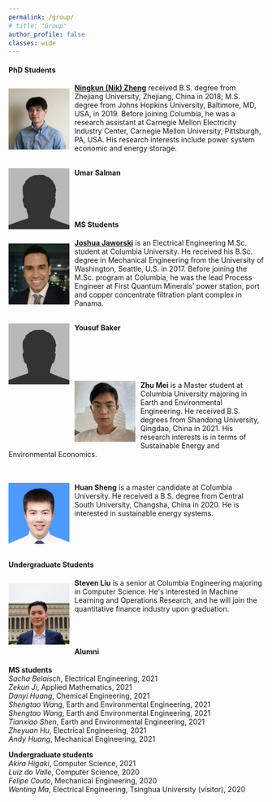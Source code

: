```yaml
---
permalink: /group/
# title: "Group"
author_profile: false
classes: wide
---
```


#### PhD Students

<img style="float: left;  margin-top: 10px;
  margin-bottom: 10px;
  margin-right: 10px;
  margin-left: 0px;" src="/assets/images/nik.jpeg" width="120px" >

[**Ningkun (Nik) Zheng**](https://www.linkedin.com/in/ningkun-zheng-377865168/) received B.S. degree from Zhejiang University, Zhejiang, China in 2018; M.S. degree from Johns Hopkins University, Baltimore, MD, USA, in 2019.  Before joining Columbia, he was a research assistant at Carnegie Mellon Electricity Industry Center, Carnegie Mellon University, Pittsburgh, PA, USA. His research interests include power system economic and energy storage.
<br />
<br />

<img style="float: left;  margin-top: 0px;
  margin-bottom: 10px;
  margin-right: 10px;
  margin-left: 0px;" src="/assets/images/bio-photo.jpg" width="120px" >

**Umar Salman**

<br />
<br />
<br />


#### MS Students

<img style="float: left;  margin-top: 10px;
  margin-bottom: 10px;
  margin-right: 10px;
  margin-left: 0px;" src="/assets/images/joshua.jpg" width="120px" >

[**Joshua Jaworski**](https://www.linkedin.com/in/jjjaworski/) is an Electrical Engineering M.Sc. student at Columbia University. He received his B.Sc. degree in Mechanical Engineering from the University of Washington, Seattle, U.S. in 2017. Before joining the M.Sc. program at Columbia, he was the lead Process Engineer at First Quantum Minerals’ power station, port and copper concentrate filtration plant complex in Panama.
<br />
<br />

<img style="float: left;  margin-top: 0px;
  margin-bottom: 10px;
  margin-right: 10px;
  margin-left: 0px;" src="/assets/images/bio-photo.jpg" width="120px" >

**Yousuf Baker**


<br />
<br />
<br />
<br />

<img style="float: left;  margin-top: 0px;
  margin-bottom: 10px;
  margin-right: 10px;
  margin-left: 0px;" src="/assets/images/mei.jpeg" width="120px" >

**Zhu Mei** is a Master student at Columbia University majoring in Earth and Environmental
Engineering. He received B.S. degrees from Shandong University, Qingdao, China in 2021. His
research interests is in terms of Sustainable Energy and Environmental Economics.
<br />
<br />
<br />

<img style="float: left;  margin-top: 0px;
  margin-bottom: 10px;
  margin-right: 10px;
  margin-left: 0px;" src="/assets/images/huan.jpg" width="120px" >

**Huan Sheng** is a master candidate at Columbia University. He received a B.S. degree from Central South University, Changsha, China in 2020. He is interested in sustainable energy systems.

<br />
<br />
<br />



#### Undergraduate Students

<img style="float: left;  margin-top: 10px;
  margin-bottom: 10px;
  margin-right: 10px;
  margin-left: 0px;" src="/assets/images/steven.jpg" width="120px" >

**Steven Liu** is a senior at Columbia Engineering majoring in Computer Science. He's interested in Machine Learning and Operations Research, and he will join the quantitative finance industry upon graduation.

<br />
<br />

#### Alumni

**MS students**<br />
*Sacha Belaisch*, Electrical Engineering, 2021<br />
*Zekun Ji*, Applied Mathematics, 2021<br />
*Danyi Huang*, Chemical Engineering, 2021<br />
*Shengtao Wang*, Earth and Environmental Engineering, 2021<br />
*Shengtao Wang*, Earth and Environmental Engineering, 2021<br />
*Tianxiao Shen*, Earth and Environmental Engineering, 2021<br />
*Zheyuan Hu*, Electrical Engineering, 2021<br />
*Andy Huang*, Mechanical Engineering, 2021<br />


**Undergraduate students**<br />
*Akira Higaki*, Computer Science, 2021<br />
*Luiz do Valle*, Computer Science, 2020<br />
*Felipe Couto*, Mechanical Engineering, 2020<br />
*Wenting Ma*, Electrical Engineering, Tsinghua University (visitor), 2020
